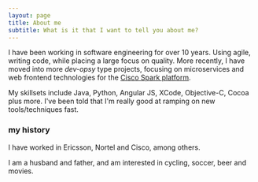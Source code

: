 ```yaml
---
layout: page
title: About me
subtitle: What is it that I want to tell you about me?
---
```


I have been working in software engineering for over 10 years. Using agile, writing code, while placing a large focus on quality. More recently, I have moved into more _dev-opsy_ type projects, focusing on microservices and web frontend technologies for the [Cisco Spark platform](https://developer.ciscospark.com). 

My skillsets include Java, Python, Angular JS, XCode, Objective-C, Cocoa plus more. I've been told that I'm really good at ramping on new tools/techniques fast. 

### my history

I have worked in Ericsson, Nortel and Cisco, among others.

I am a husband and father, and am interested in cycling, soccer, beer and movies.
